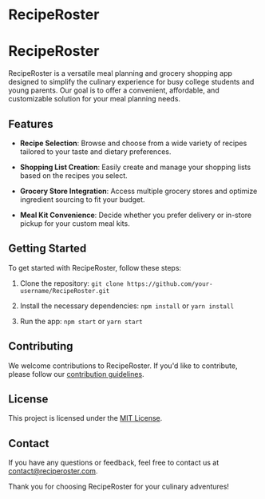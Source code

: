 # RecipeRoster

# RecipeRoster

RecipeRoster is a versatile meal planning and grocery shopping app designed to simplify the culinary experience for busy college students and young parents. Our goal is to offer a convenient, affordable, and customizable solution for your meal planning needs.

## Features

- **Recipe Selection**: Browse and choose from a wide variety of recipes tailored to your taste and dietary preferences.

- **Shopping List Creation**: Easily create and manage your shopping lists based on the recipes you select.

- **Grocery Store Integration**: Access multiple grocery stores and optimize ingredient sourcing to fit your budget.

- **Meal Kit Convenience**: Decide whether you prefer delivery or in-store pickup for your custom meal kits.

## Getting Started

To get started with RecipeRoster, follow these steps:

1. Clone the repository: `git clone https://github.com/your-username/RecipeRoster.git`

2. Install the necessary dependencies: `npm install` or `yarn install`

3. Run the app: `npm start` or `yarn start`

## Contributing

We welcome contributions to RecipeRoster. If you'd like to contribute, please follow our [contribution guidelines](CONTRIBUTING.md).

## License

This project is licensed under the [MIT License](LICENSE).

## Contact

If you have any questions or feedback, feel free to contact us at contact@reciperoster.com.

Thank you for choosing RecipeRoster for your culinary adventures!
